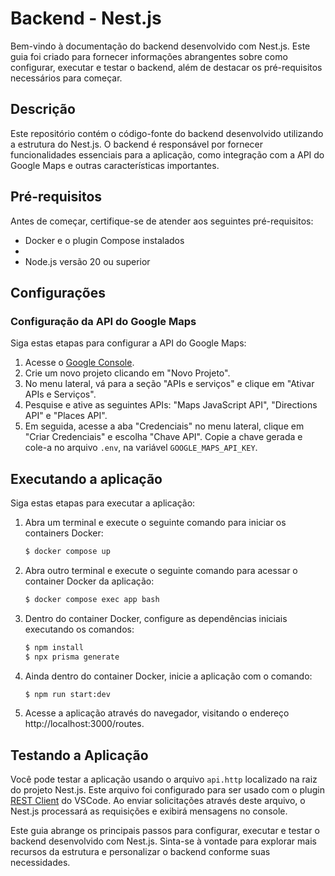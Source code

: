 # Backend - Nest.js

Bem-vindo à documentação do backend desenvolvido com Nest.js. Este guia foi criado para fornecer informações abrangentes sobre como configurar, executar e testar o backend, além de destacar os pré-requisitos necessários para começar.

## Descrição

Este repositório contém o código-fonte do backend desenvolvido utilizando a estrutura do Nest.js. O backend é responsável por fornecer funcionalidades essenciais para a aplicação, como integração com a API do Google Maps e outras características importantes.

## Pré-requisitos

Antes de começar, certifique-se de atender aos seguintes pré-requisitos:

- Docker e o plugin Compose instalados
- 
- Node.js versão 20 ou superior

## Configurações

### Configuração da API do Google Maps

Siga estas etapas para configurar a API do Google Maps:

1. Acesse o [Google Console](https://console.cloud.google.com/).
2. Crie um novo projeto clicando em "Novo Projeto".
3. No menu lateral, vá para a seção "APIs e serviços" e clique em "Ativar APIs e Serviços".
4. Pesquise e ative as seguintes APIs: "Maps JavaScript API", "Directions API" e "Places API".
5. Em seguida, acesse a aba "Credenciais" no menu lateral, clique em "Criar Credenciais" e escolha "Chave API". Copie a chave gerada e cole-a no arquivo `.env`, na variável `GOOGLE_MAPS_API_KEY`.

## Executando a aplicação

Siga estas etapas para executar a aplicação:

1. Abra um terminal e execute o seguinte comando para iniciar os containers Docker:

    ```bash
    $ docker compose up
    ```

2. Abra outro terminal e execute o seguinte comando para acessar o container Docker da aplicação:

    ```bash
    $ docker compose exec app bash
    ```

3. Dentro do container Docker, configure as dependências iniciais executando os comandos:

    ```bash
    $ npm install
    $ npx prisma generate
    ```

4. Ainda dentro do container Docker, inicie a aplicação com o comando:

    ```bash
    $ npm run start:dev
    ```

5. Acesse a aplicação através do navegador, visitando o endereço http://localhost:3000/routes.

## Testando a Aplicação

Você pode testar a aplicação usando o arquivo `api.http` localizado na raiz do projeto Nest.js. Este arquivo foi configurado para ser usado com o plugin [REST Client](https://marketplace.visualstudio.com/items?itemName=humao.rest-client) do VSCode. Ao enviar solicitações através deste arquivo, o Nest.js processará as requisições e exibirá mensagens no console.

Este guia abrange os principais passos para configurar, executar e testar o backend desenvolvido com Nest.js. Sinta-se à vontade para explorar mais recursos da estrutura e personalizar o backend conforme suas necessidades.